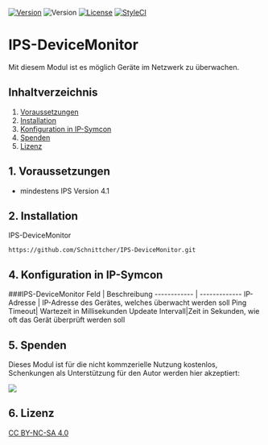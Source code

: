 [![Version](https://img.shields.io/badge/Symcon-PHPModul-red.svg)](https://www.symcon.de/service/dokumentation/entwicklerbereich/sdk-tools/sdk-php/)
![Version](https://img.shields.io/badge/Symcon%20Version-4.1%20%3E-blue.svg)
[![License](https://img.shields.io/badge/License-CC%20BY--NC--SA%204.0-green.svg)](https://creativecommons.org/licenses/by-nc-sa/4.0/)
[![StyleCI](https://styleci.io/repos/171239196/shield?style=flat)](https://styleci.io/repos/171239196)

# IPS-DeviceMonitor
   Mit diesem Modul ist es möglich Geräte im Netzwerk zu überwachen.
 
   ## Inhaltverzeichnis
   1. [Voraussetzungen](#1-voraussetzungen)
   2. [Installation](#2installation)
   3. [Konfiguration in IP-Symcon](#3-konfiguration-in-ip-symcon)
   4. [Spenden](#4-spenden)
   5. [Lizenz](#5-lizenz)
   
## 1. Voraussetzungen

* mindestens IPS Version 4.1

## 2. Installation
IPS-DeviceMonitor
```
https://github.com/Schnittcher/IPS-DeviceMonitor.git
```

## 4. Konfiguration in IP-Symcon

###IPS-DeviceMonitor
Feld | Beschreibung
------------ | -------------
IP-Adresse | IP-Adresse des Gerätes, welches überwacht werden soll
Ping Timeout| Wartezeit in Millisekunden
Updeate Intervall|Zeit in Sekunden, wie oft das Gerät überprüft werden soll

## 5. Spenden

Dieses Modul ist für die nicht kommzerielle Nutzung kostenlos, Schenkungen als Unterstützung für den Autor werden hier akzeptiert:    

<a href="https://www.paypal.com/cgi-bin/webscr?cmd=_s-xclick&hosted_button_id=EK4JRP87XLSHW" target="_blank"><img src="https://www.paypalobjects.com/de_DE/DE/i/btn/btn_donate_LG.gif" border="0" /></a>

## 6. Lizenz

[CC BY-NC-SA 4.0](https://creativecommons.org/licenses/by-nc-sa/4.0/)